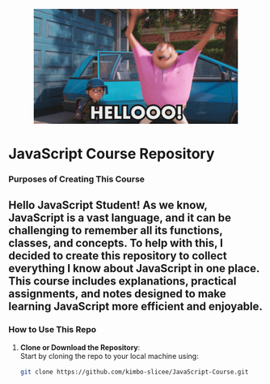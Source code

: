 <p align="center">
<img src="images/Hello.gif" width="80%">
</p>

# JavaScript Course Repository

### Purposes of Creating This Course
Hello JavaScript Student!
As we know, JavaScript is a vast language, and it can be challenging to remember all its functions, classes, and concepts. To help with this, I decided to create this repository to collect everything I know about JavaScript in one place. This course includes explanations, practical assignments, and notes designed to make learning JavaScript more efficient and enjoyable.
---

### How to Use This Repo

1. **Clone or Download the Repository**:  
   Start by cloning the repo to your local machine using:
   ```bash
   git clone https://github.com/kimbo-slicee/JavaScript-Course.git
